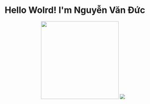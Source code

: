 # Hello Wolrd! I'm Nguyễn Văn Đức

<p align="center">
  <img src="https://github-readme-stats.vercel.app/api/top-langs/?username=thanhson0514&theme=dark&card_width=220&line_height=100" height="250px" />
  <img src="https://github-readme-stats.vercel.app/api?username=thanhson0514&show_icons=true&theme=radical">
</p>
